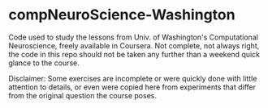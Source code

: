 # compNeuroScience-Washington

Code used to study the lessons from Univ. of Washington's Computational Neuroscience, freely available in Coursera. 
Not complete, not always right, the code in this repo should not be taken any further than a weekend quick glance to the course.

Disclaimer: Some exercises are incomplete or were quickly done with little attention to details, or even were copied here from experiments that differ from the original question the course poses.
